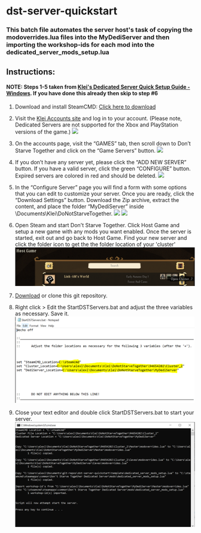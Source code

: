# dst-server-quickstart

### This batch file automates the server host's task of copying the modoverrides.lua files into the MyDediServer and then importing the workshop-ids for each mod into the dedicated_server_mods_setup.lua

## Instructions:
#### NOTE: Steps 1-5 taken from [Klei's Dedicated Server Quick Setup Guide - Windows](https://forums.kleientertainment.com/forums/topic/64212-dedicated-server-quick-setup-guide-windows/). If you have done this already then skip to step #6

1. Download and install SteamCMD: [Click here to download](https://developer.valvesoftware.com/wiki/SteamCMD) 

2. Visit the [Klei Accounts site](https://accounts.klei.com/login) and log in to your account. (Please note, Dedicated Servers are not supported for the Xbox and PlayStation versions of the game.) 
![](https://cdn.forums.klei.com/monthly_2021_05/2_login_ku.png.880a5609e4bd8d55d66f227a893465a5.png)

3. On the accounts page, visit the “GAMES” tab, then scroll down to Don’t Starve Together and click on the “Game Servers” button. 
![](https://cdn.forums.klei.com/monthly_2021_05/3_gameservers.png.041c3e36c550874cbb6e45f80bb6a3d3.png)

4. If you don’t have any server yet, please click the “ADD NEW SERVER” button. If you have a valid server, click the green “CONFIGURE” button. Expired servers are colored in red and should be deleted. 
![](https://cdn.forums.klei.com/monthly_2019_09/add_new_server.jpg.6f5da1d4b49158ee001c90dce017d6d9.jpg)

5. In the “Configure Server” page you will find a form with some options that you can edit to customize your server. Once you are ready, click the “Download Settings” button. Download the Zip archive, extract the content, and place the folder “MyDediServer” inside \\Documents\Klei\DoNotStarveTogether\. 
![](https://cdn.forums.klei.com/monthly_2019_09/configure_server.jpg.bf9cc3c0e1eff75340d2f5191353dee2.jpg)
![](https://cdn.forums.klei.com/monthly_2019_09/mydediserver.png.8eebe8f3dea4d9b681f79f51f9a979ae.png)

6. Open Steam and start Don't Starve Together.  Click Host Game and setup a new game with any mods you want enabled.  Once the server is started, exit out and go back to Host Game.  Find your new server and click the folder icon to get the the folder location of your 'cluster'
![Open Steam and go to Host Game](https://github.com/Link-AM/dst-server-quickstart/blob/main/img/hostgame.PNG)

7. [Download](https://github.com/Link-AM/dst-server-quickstart/archive/refs/heads/main.zip) or clone this git repository.

8. Right click > Edit the StartDSTServers.bat and adjust the three variables as necessary.  Save it.
![Yes thats my Steam ID. Add me!](https://github.com/Link-AM/dst-server-quickstart/blob/main/img/locations.PNG)

8. Close your text editor and double click StartDSTServers.bat to start your server.
![Thats it!](https://github.com/Link-AM/dst-server-quickstart/blob/main/img/script.PNG)